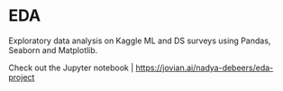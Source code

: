 # EDA
Exploratory data analysis on Kaggle ML and DS surveys using Pandas, Seaborn and Matplotlib.

Check out the Jupyter notebook | https://jovian.ai/nadya-debeers/eda-project
